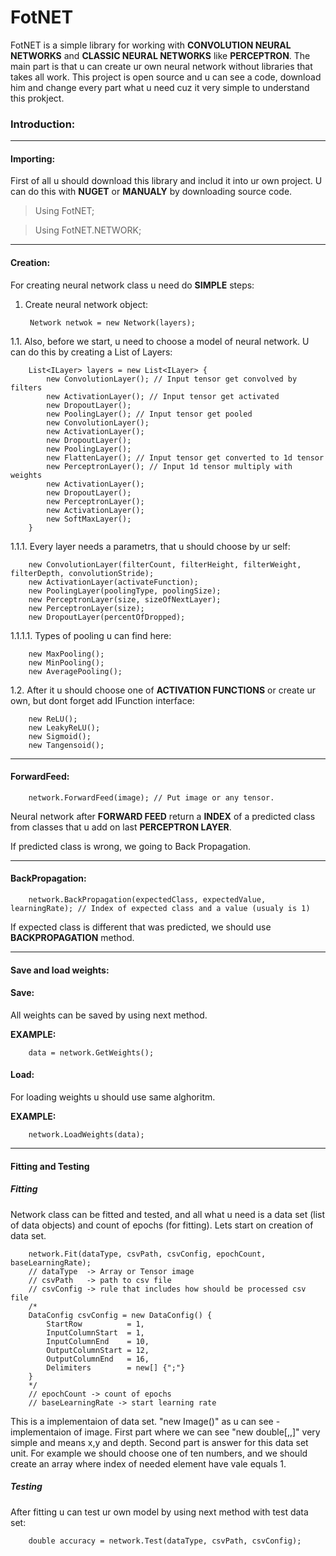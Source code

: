 # FotNET
FotNET is a simple library for working with **CONVOLUTION NEURAL NETWORKS** and **CLASSIC NEURAL NETWORKS** like **PERCEPTRON**.
The main part is that u can create ur own neural network without libraries that takes all work. This project is open source and u can see a code, download him and change every part what u need cuz it very simple to understand this prokject.

### Introduction:

------------

#### Importing:

First of all u should download this library and includ it into ur own project. U can do this with **NUGET** or **MANUALY** by downloading source code.

> Using FotNET;

> Using FotNET.NETWORK;

------------

#### Creation:

For creating neural network class u need do **SIMPLE** steps:
1. Create neural network object:

		Network netwok = new Network(layers);

1.1. Also, before we start, u need to choose a model of neural network. U can do this by creating a List of Layers:

		List<ILayer> layers = new List<ILayer> {
			new ConvolutionLayer(); // Input tensor get convolved by filters
			new ActivationLayer(); // Input tensor get activated
			new DropoutLayer();
			new PoolingLayer(); // Input tensor get pooled
			new ConvolutionLayer();
			new ActivationLayer();
			new DropoutLayer();
			new PoolingLayer();
			new FlattenLayer(); // Input tensor get converted to 1d tensor
			new PerceptronLayer(); // Input 1d tensor multiply with weights 
			new ActivationLayer();
			new DropoutLayer();
			new PerceptronLayer();
			new ActivationLayer();
			new SoftMaxLayer(); 
		}

1.1.1. Every layer needs a parametrs, that u should choose by ur self:

		new ConvolutionLayer(filterCount, filterHeight, filterWeight, filterDepth, convolutionStride);
		new ActivationLayer(activateFunction);
		new PoolingLayer(poolingType, poolingSize);
		new PerceptronLayer(size, sizeOfNextLayer);
		new PerceptronLayer(size);
		new DropoutLayer(percentOfDropped);
		
1.1.1.1. Types of pooling u can find here:

		new MaxPooling();
		new MinPooling();
		new AveragePooling();

1.2. After it u should choose one of **ACTIVATION FUNCTIONS** or create ur own, but dont forget add IFunction interface:

		new ReLU();
		new LeakyReLU();
		new Sigmoid();
		new Tangensoid();

------------

#### ForwardFeed:

		network.ForwardFeed(image); // Put image or any tensor. 

Neural network after **FORWARD FEED** return a **INDEX** of a predicted class from classes that u add on last **PERCEPTRON LAYER**. 

If predicted class is wrong, we going to Back Propagation.

------------

#### BackPropagation:

		network.BackPropagation(expectedClass, expectedValue, learningRate); // Index of expected class and a value (usualy is 1)

If expected class is different that was predicted, we should use **BACKPROPAGATION** method.

------------

#### Save and load weights:

#### Save:

All weights can be saved by using next method. 

**EXAMPLE:**

		data = network.GetWeights();

#### Load:

For loading weights u should use same alghoritm.

**EXAMPLE:**

		network.LoadWeights(data);

------------

#### Fitting and Testing

##### Fitting

Network class can be fitted and tested, and all what u need is a data set (list of data objects) and count of epochs (for fitting). Lets start on creation of data set.

		network.Fit(dataType, csvPath, csvConfig, epochCount, baseLearningRate);
		// dataType  -> Array or Tensor image
		// csvPath   -> path to csv file 
		// csvConfig -> rule that includes how should be processed csv file
		/*
		DataConfig csvConfig = new DataConfig() {
			StartRow          = 1, 
			InputColumnStart  = 1,
			InputColumnEnd    = 10,
			OutputColumnStart = 12,
			OutputColumnEnd   = 16,
			Delimiters        = new[] {";"}
		}
		*/
		// epochCount -> count of epochs
		// baseLearningRate -> start learning rate 

This is a implementaion of data set. "new Image()" as u can see - implementaion of image. First part where we can see "new double[,,]" very simple and means x,y and depth. Second part is answer for this data set unit. For example we should choose one of ten numbers, and we should create an array where index of needed element have vale equals 1. 

##### Testing

After fitting u can test ur own model by using next method with test data set:

		double accuracy = network.Test(dataType, csvPath, csvConfig);

